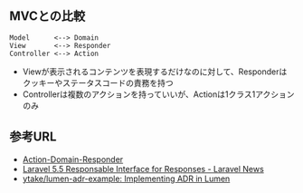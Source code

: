 ## MVCとの比較

```
Model      <--> Domain
View       <--> Responder
Controller <--> Action
```

* Viewが表示されるコンテンツを表現するだけなのに対して、Responderはクッキーやステータスコードの責務を持つ
* Controllerは複数のアクションを持っていいが、Actionは1クラス1アクションのみ

## 参考URL
* [Action-Domain-Responder](http://pmjones.io/adr/)
* [Laravel 5.5 Responsable Interface for Responses - Laravel News](https://laravel-news.com/laravel-5-5-responsable)
* [ytake/lumen-adr-example: Implementing ADR in Lumen](https://github.com/ytake/lumen-adr-example)